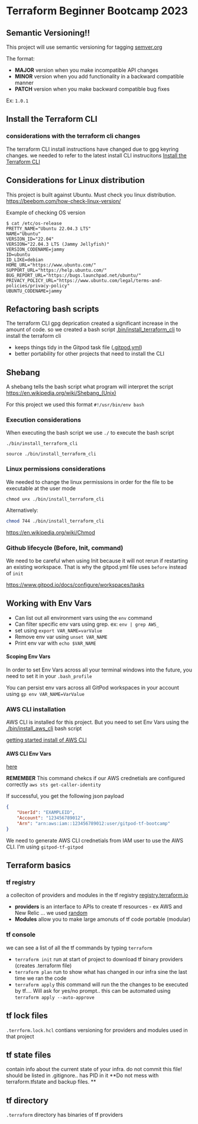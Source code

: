 # Terraform Beginner Bootcamp 2023

## Semantic Versioning!!

This project will use semantic versioning for tagging
[semver.org](https://semver.org/)


The format:
- **MAJOR** version when you make incompatible API changes
- **MINOR** version when you add functionality in a backward compatible manner
- **PATCH** version when you make backward compatible bug fixes

Ex: `1.0.1`

## Install the Terraform CLI

### considerations with the terraform cli changes
The terraform CLI install instructions have changed due to gpg keyring changes. we needed to refer to the latest install CLI instrucitons
[Install the Terraform CLI](https://developer.hashicorp.com/terraform/tutorials/aws-get-started/install-cli)

## Considerations for Linux distribution
This project is built against Ubuntu. Must check you linux distribution.
https://beebom.com/how-check-linux-version/

Example of checking OS version
```
$ cat /etc/os-release
PRETTY_NAME="Ubuntu 22.04.3 LTS"
NAME="Ubuntu"
VERSION_ID="22.04"
VERSION="22.04.3 LTS (Jammy Jellyfish)"
VERSION_CODENAME=jammy
ID=ubuntu
ID_LIKE=debian
HOME_URL="https://www.ubuntu.com/"
SUPPORT_URL="https://help.ubuntu.com/"
BUG_REPORT_URL="https://bugs.launchpad.net/ubuntu/"
PRIVACY_POLICY_URL="https://www.ubuntu.com/legal/terms-and-policies/privacy-policy"
UBUNTU_CODENAME=jammy
```

## Refactoring bash scripts
The terraform CLI gpg deprication created a significant increase in the amount of code. so we created a bash script [.bin/install_terraform_cli](./bin/install_terraform_cli) to install the terraform cli
- keeps things tidy in the Gitpod task file ([.gitpod.yml](.gitpod.yml))
- better portability for other projects that need to install the CLI


## Shebang
A shebang tells the bash script what program will interpret the script
https://en.wikipedia.org/wiki/Shebang_(Unix)

For this project we used this format `#!/usr/bin/env bash`

### Execution considerations 
When executing the bash script we use `./` to execute the bash script

`./bin/install_terraform_cli`

`source ./bin/install_terraform_cli`

### Linux permissions considerations

We needed to change the linux permissions in order for the file to be executable at the user mode

`chmod u+x ./bin/install_terraform_cli`

Alternatively:

```sh
chmod 744 ./bin/install_terraform_cli
```

https://en.wikipedia.org/wiki/Chmod

### Github lifecycle (Before, Init, command)

We need to be careful when using Init because it will not rerun if restarting an existing workspace. That is why the gitpod.yml file uses `before` instead of `init`

https://www.gitpod.io/docs/configure/workspaces/tasks

## Working with Env Vars
- Can list out all environment vars using the `env` command
- Can filter specific env vars using grep. ex: `env | grep AWS_`
- set using `export VAR_NAME=varValue`
- Remove env var using `unset VAR_NAME`
- Print env var with `echo $VAR_NAME`

#### Scoping Env Vars
In order to set Env Vars across all your terminal windows into the future, you need to set it in your `.bash_profile`

You can persist env vars across all GitPod workspaces in your account using `gp env VAR_NAME=VarValue`


### AWS CLI installation
AWS CLI is installed for this project. But you need to set Env Vars using the [./bin/install_aws_cli](./bin/install_aws_cli) bash script

[getting started install of AWS CLI](https://docs.aws.amazon.com/cli/latest/userguide/getting-started-install.html)

#### AWS CLI Env Vars
[here](https://docs.aws.amazon.com/cli/latest/userguide/cli-configure-envvars.html)

**REMEMBER** This command chekcs if our AWS crednetials are configured correctly `aws sts get-caller-identity`

If successful, you get the following json payload

```json
{
    "UserId": "EXAMPLEID",
    "Account": "123456789012",
    "Arn": "arn:aws:iam::123456789012:user/gitpod-tf-bootcamp"
}
```

We need to generate AWS CLI crednetials from IAM user to use the AWS CLI. I'm using `gitpod-tf-gitpod`

## Terraform basics

### tf registry
a colleciton of providers and modules in the tf registry [registry.terraform.io](https://registry.terraform.io/)

- **providers** is an interface to APIs to create tf resources - ex AWS and New Relic ... we used [random](https://registry.terraform.io/providers/hashicorp/random/latest/docs/resources/string)
- **Modules** allow you to make large amonuts of tf code portable (modular)

### tf console
we can see a list of all the tf commands by typing `terraform`

- `terraform init` run at start of project to download tf binary providers (creates .terraform file) 
- `terraform plan` run to show what has changed in our infra sine the last time we ran the code
- `terraform apply` this command will run the the changes to be executed by tf.... Will ask for yes/no prompt.. this can be automated using `terraform apply --auto-approve`

## tf lock files
`.terrform.lock.hcl` contians versioning for providers and modules used in that project

## tf state files
contain info about the current state of your infra. do not commit this file! should be listed in .gitignore.. has PID in it
**Do not mess with terraform.tfstate and backup files. **

## tf directory 
`.terraform` directory has binaries of tf providers